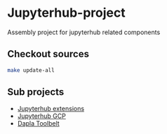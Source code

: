 # Jupyterhub-project
Assembly project for jupyterhub related components

## Checkout sources

```bash
make update-all
```

## Sub projects

* [Jupyterhub extensions](https://github.com/statisticsnorway/jupyterhub-extensions)
* [Jupyterhub GCP](https://github.com/statisticsnorway/jupyterhub-gcp)
* [Dapla Toolbelt](https://github.com/statisticsnorway/dapla-toolbelt)
